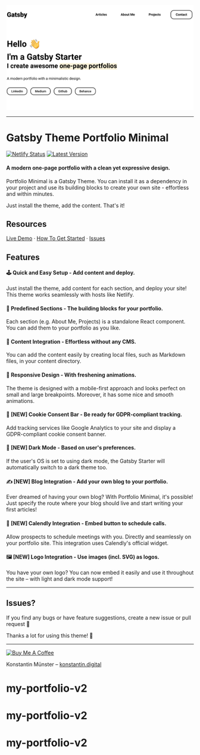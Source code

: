 <img src="screenshot.png" alt="Gatsby Theme Portfolio Minimal Screenshot" width="700" />

---

# Gatsby Theme Portfolio Minimal

[![Netlify Status](https://api.netlify.com/api/v1/badges/ca0e691f-4d6f-4a70-8d91-e94a0843c7e2/deploy-status)](https://app.netlify.com/sites/gatsby-theme-portfolio-minimal/deploys) [![Latest Version](https://img.shields.io/npm/v/gatsby-theme-portfolio-minimal/latest.svg)](https://www.npmjs.com/package/gatsby-theme-portfolio-minimal)

#### A modern one-page portfolio with a clean yet expressive design.

Portfolio Minimal is a Gatsby Theme. You can install it as a dependency in your project and use its building blocks to create your own site - effortless and within minutes.

Just install the theme, add the content. That's it!

## Resources

<a href="https://gatsby-theme-portfolio-minimal.netlify.app/">Live Demo</a> · <a href="https://github.com/konstantinmuenster/gatsby-theme-portfolio-minimal/tree/main/gatsby-theme-portfolio-minimal#readme">How To Get Started</a> · <a href="#issues">Issues</a>

## Features

#### 🕹️ Quick and Easy Setup - Add content and deploy.

Just install the theme, add content for each section, and deploy your site! This theme works seamlessly with hosts like Netlify.

#### 🧰 Predefined Sections - The building blocks for your portfolio.

Each section (e.g. About Me, Projects) is a standalone React component. You can add them to your portfolio as you like.

#### 📓 Content Integration - Effortless without any CMS.

You can add the content easily by creating local files, such as Markdown files, in your content directory.

#### 💅 Responsive Design - With freshening animations.

The theme is designed with a mobile-first approach and looks perfect on small and large breakpoints. Moreover, it has some nice and smooth animations.

#### 🍪 [NEW] Cookie Consent Bar - Be ready for GDPR-compliant tracking.

Add tracking services like Google Analytics to your site and display a GDPR-compliant cookie consent banner.

#### 🌛 [NEW] Dark Mode - Based on user's preferences.

If the user's OS is set to using dark mode, the Gatsby Starter will automatically switch to a dark theme too.

#### ✍️ [NEW] Blog Integration - Add your own blog to your portfolio.

Ever dreamed of having your own blog? With Portfolio Minimal, it's possible! Just specify the route where your blog should live and start writing your first articles!

#### 💬 [NEW] Calendly Integration - Embed button to schedule calls.

Allow prospects to schedule meetings with you. Directly and seamlessly on your portfolio site. This integration uses Calendly's official widget.

#### 🖼️ [NEW] Logo Integration - Use images (incl. SVG) as logos.

You have your own logo? You can now embed it easily and use it throughout the site – with light and dark mode support!

---

## Issues?

If you find any bugs or have feature suggestions, create a new issue or pull request 🙏

Thanks a lot for using this theme! 💪

---

<a href="https://www.buymeacoffee.com/kmuenster" target="_blank"><img src="https://cdn.buymeacoffee.com/buttons/default-orange.png" alt="Buy Me A Coffee" height="41" width="174"></a>

Konstantin Münster – [konstantin.digital](https://konstantin.digital)
# my-portfolio-v2
# my-portfolio-v2
# my-portfolio-v2
